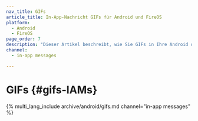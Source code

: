 ```yaml
---
nav_title: GIFs
article_title: In-App-Nachricht GIFs für Android und FireOS
platform: 
  - Android
  - FireOS
page_order: 7
description: "Dieser Artikel beschreibt, wie Sie GIFs in Ihre Android oder FireOS In-App-Nachrichten integrieren können."
channel:
  - in-app messages

---
```


# GIFs {#gifs-IAMs}

{% multi_lang_include archive/android/gifs.md channel="in-app messages" %}
